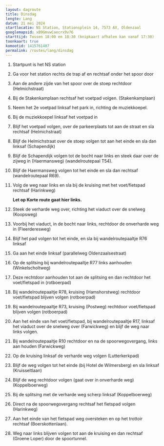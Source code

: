 ```yaml
---
layout: dagroute
title: Dinsdag
lengte: Lang
datum: 21 mei 2024
startlocatie: NS Station, Stationsplein 14, 7573 AV, Oldenzaal
googlemapsid: xB9GmvwCaecrx9v76
starttijd: Tussen 18:00 en 18:30 (knipkaart afhalen kan vanaf 17:30)
toonkaart: true
komootid: 1415761487
permalink: /routes/lang/dinsdag
---
```


1.	Startpunt is het NS station 
2.	Ga voor het station rechts de trap af en rechtsaf onder het spoor door 
3.	Aan de andere zijde van het spoor over de stoep rechtdoor (Helmichstraat)  
4.	Bij de Stakenkamplaan rechtsaf het voetpad volgen. (Stakenkamplaan) 
5.	Neem het 2e voetpad linksaf het park in, richting de muziekkoepel. 
6.	Bij de muziekkoepel linksaf het voetpad in 
7.	Blijf het voetpad volgen, over de parkeerplaats tot aan de straat en sla rechtsaf (Helmichstraat) 
8.	Blijf de Helmichstraat over de stoep volgen tot aan het einde en sla dan linksaf (Schapendijk)  
9.	Blijf de Schapendijk volgen tot de bocht naar links en steek daar over de zijweg in (Haermansweg) (wandelroutepaal T54). 
10.	Blijf de Haermansweg volgen tot het einde en sla dan rechtsaf (wandelroutepaal R69). 
11.	Volg de weg naar links en sla bij de kruising met het voet/fietspad rechtsaf (Harinkweg) 

    **Let op Korte route gaat hier links.**

12.	Steek de verharde weg over, richting het viaduct over de snelweg (Koopsweg) 
13.	Voorbij het viaduct, in de bocht naar links, rechtdoor de onverharde weg in (Fleerderesweg)  
14.	Blijf het pad volgen tot het einde, en sla bij wandelroutepaaltje R76 linksaf 
15.	Ga aan het einde linksaf (parallelweg Oldenzaalsestraat)   
16.	Op de splitsing bij wandelroutepaaltje R77 links aanhouden (Winkelscholtweg)   
17.	Deze rechtdoor aanhouden tot aan de splitsing en dan rechtdoor het voet/fietspad in (rotboerpad) 
18.	Bij wandelroutepaaltje R78, kruising (Hamshorstweg) rechtdoor voet/fietspad blijven volgen (rotboerpad) 
19.	Bij wandelroutepaaltje R73, kruising (Postweg) rechtdoor voet/fietspad blijven volgen (rotboerpad) 
20.	Aan het einde van het voet/fietspad, bij wandelroutepaaltje R17, linksaf het viaduct over de snelweg over (Farwickweg) en blijf de weg naar links volgen. 
21.	Bij wandelroutepaaltje R10 rechtdoor en na de spoorwegovergang, links aan houden (Farwickweg)   
22.	Op de kruising linksaf de verharde weg volgen (Lutterkerkpad) 
23.	Blijf de weg volgen tot het einde (bij Hotel de Wilmersberg) en sla linksaf (Kruisseltlaan) 
24.	Blijf de weg rechtdoor volgen (gaat over in onverharde weg) (Koppelboerweg) 
25.	Bij de splitsing met de verharde weg scherp linksaf (Koppelboerweg) 
26.	Direct na de spoorwegovergang rechtsaf het fietspad volgen (Harinkweg) 
27.	Aan het einde van het fietspad weg oversteken en op het trottoir rechtsaf (Boerskottenlaan). 
28.	Weg naar links blijven volgen tot aan de kruising en dan rechtsaf (Groene Loper) door de spoortunnel.

